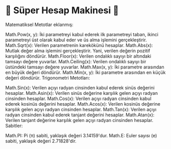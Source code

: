 # 🧮 Süper Hesap Makinesi 🚀

Matematiksel Metotlar eklanmış:

Math.Pow(x, y): İki parametreyi kabul ederek ilk parametreyi taban, ikinci parametreyi üst olarak kabul eder ve üs alma işlemini gerçekleştirir.
Math.Sqrt(x): Verilen parametrenin karekökünü hesaplar.
Math.Abs(x): Mutlak değer alma işlemini gerçekleştirir. Yani, verilen değerin pozitif karşılığını döndürür.
Math.Floor(x): Verilen ondalıklı sayıyı bir altındaki tamsayı değere yuvarlar.
Math.Ceiling(x): Verilen ondalıklı sayıyı bir üstündeki tamsayı değere yuvarlar.
Math.Max(x, y): İki parametre arasından en büyük değeri döndürür.
Math.Min(x, y): İki parametre arasından en küçük değeri döndürür.
Trigonometri Metotları:

Math.Sin(x): Verilen açıyı radyan cinsinden kabul ederek sinüs değerini hesaplar.
Math.Asin(x): Verilen sinüs değerine karşılık gelen açıyı radyan cinsinden hesaplar.
Math.Cos(x): Verilen açıyı radyan cinsinden kabul ederek kosinüs değerini hesaplar.
Math.Acos(x): Verilen kosinüs değerine karşılık gelen açıyı radyan cinsinden hesaplar.
Math.Tan(x): Verilen açıyı radyan cinsinden kabul ederek tanjant değerini hesaplar.
Math.Atan(x): Verilen tanjant değerine karşılık gelen açıyı radyan cinsinden hesaplar.
Sabitler:

Math.PI: Pi (π) sabiti, yaklaşık değeri 3.14159'dur.
Math.E: Euler sayısı (e) sabiti, yaklaşık değeri 2.71828'dir.





